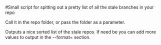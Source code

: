 #Small script for spitting out a pretty list of all the stale branches in your repo

Call it in the repo folder, or pass the folder as a parameter.

Outputs a nice sorted list of the stale repos. If need be you can add more values
to output in the --format= section.
